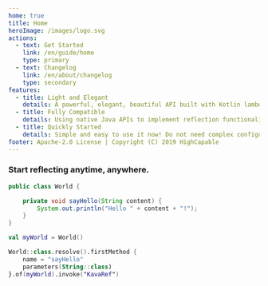 ```yaml
---
home: true
title: Home
heroImage: /images/logo.svg
actions:
  - text: Get Started
    link: /en/guide/home
    type: primary
  - text: Changelog
    link: /en/about/changelog
    type: secondary
features:
  - title: Light and Elegant
    details: A powerful, elegant, beautiful API built with Kotlin lambda can help you quickly implement bytecode filtering and reflection functions.
  - title: Fully Compatible
    details: Using native Java APIs to implement reflection functionality, it can be used on any Kotlin on JVM project, and it is no problem on Android.
  - title: Quickly Started
    details: Simple and easy to use it now! Do not need complex configuration and full development experience, Integrate dependencies and enjoy yourself.
footer: Apache-2.0 License | Copyright (C) 2019 HighCapable
---
```


### Start reflecting anytime, anywhere.

```java
public class World {

    private void sayHello(String content) {
        System.out.println("Hello " + content + "!");
    }
}
```

```kotlin
val myWorld = World()

World::class.resolve().firstMethod {
    name = "sayHello"
    parameters(String::class)
}.of(myWorld).invoke("KavaRef")
```